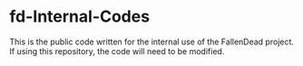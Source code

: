 # fd-Internal-Codes
This is the public code written for the internal use of the FallenDead project. If using this repository, the code will need to be modified.
